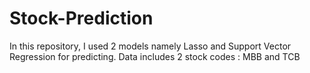 # Stock-Prediction
In this repository, I used 2 models namely Lasso and Support Vector Regression for predicting. Data includes 2 stock codes : MBB and  TCB

